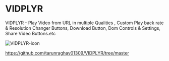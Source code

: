 # VIDPLYR
VIDPLYR - Play Video from URL in multiple Qualities , Custom Play back rate &amp; Resolution Changer Buttons, Download Button, Dom Controls &amp; Settings, Share Video Buttons.etc

![VIDPLYR-icon](https://user-images.githubusercontent.com/84134854/166268497-53bb9921-812c-4b27-b847-4b9d40274d45.png)


https://github.com/tarunraghav01309/VIDPLYR/tree/master
